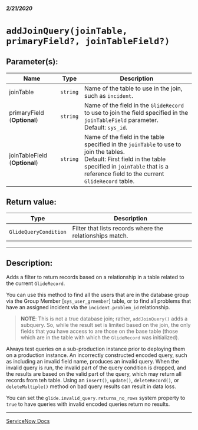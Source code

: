 ##### 2/21/2020
# `addJoinQuery(joinTable, primaryField?, joinTableField?)`
## Parameter(s):
| Name | Type | Description |
|---|---|---|
| joinTable | `string` | Name of the table to use in the join, such as `incident`. |
| primaryField (**Optional**) | `string` | Name of the field in the `GlideRecord` to use to join the field specified in the `joinTableField` parameter.<br>Default: `sys_id`. |
| joinTableField (**Optional**) | `string` | Name of the field in the table specified in the `joinTable` to use to join the tables.<br>Default: First field in the table specified in `joinTable` that is a reference field to the current `GlideRecord` table. |

## Return value:
| Type | Description |
|---|---|
| `GlideQueryCondition` | Filter that lists records where the relationships match. |

---

## Description:
Adds a filter to return records based on a relationship in a table related to the current `GlideRecord`.

You can use this method to find all the users that are in the database group via the Group Member [`sys_user_grmember`] table, or to find all problems that have an assigned incident via the `incident.problem_id` relationship.

  > **NOTE**: This is not a true database join; rather, `addJoinQuery()` adds a subquery.  So, while the result set is limited based on the join, the only fields that you have access to are those on the base table (those which are in the table with which the `GlideRecord` was initialized).

Always test queries on a sub-production instance prior to deploying them on a production instance.  An incorrectly constructed encoded query, such as including an invalid field name, produces an invalid query.  When the invalid query is run, the invalid part of the query condition is dropped, and the results are based on the valid part of the query, which may return all records from teh table.  Using an `insert()`, `update()`, `deleteRecord()`, or `deleteMultiple()` method on bad query results can result in data loss.

You can set the `glide.invalid_query.returns_no_rows` system property to `true` to have queries with invalid encoded queries return no results.

---

[ServiceNow Docs](https://developer.servicenow.com/app.do#!/api_doc?v=newyork&id=r_ScopedGlideRecordAddJoinQuery_String_Object_Object)